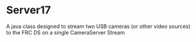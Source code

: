 # Server17
A java class designed to stream two USB cameras (or other video sources) to the FRC DS on a single CameraServer Stream
